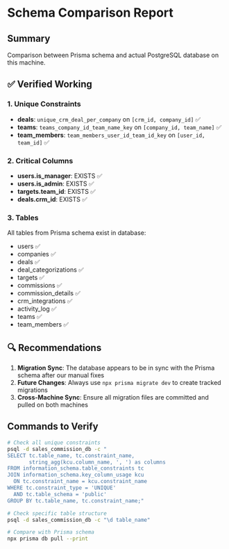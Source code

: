 # Schema Comparison Report

## Summary
Comparison between Prisma schema and actual PostgreSQL database on this machine.

## ✅ Verified Working

### 1. Unique Constraints
- **deals**: `unique_crm_deal_per_company` on `[crm_id, company_id]` ✅
- **teams**: `teams_company_id_team_name_key` on `[company_id, team_name]` ✅  
- **team_members**: `team_members_user_id_team_id_key` on `[user_id, team_id]` ✅

### 2. Critical Columns
- **users.is_manager**: EXISTS ✅
- **users.is_admin**: EXISTS ✅
- **targets.team_id**: EXISTS ✅
- **deals.crm_id**: EXISTS ✅

### 3. Tables
All tables from Prisma schema exist in database:
- users ✅
- companies ✅
- deals ✅
- deal_categorizations ✅
- targets ✅
- commissions ✅
- commission_details ✅
- crm_integrations ✅
- activity_log ✅
- teams ✅
- team_members ✅

## 🔍 Recommendations

1. **Migration Sync**: The database appears to be in sync with the Prisma schema after our manual fixes
2. **Future Changes**: Always use `npx prisma migrate dev` to create tracked migrations
3. **Cross-Machine Sync**: Ensure all migration files are committed and pulled on both machines

## Commands to Verify

```bash
# Check all unique constraints
psql -d sales_commission_db -c "
SELECT tc.table_name, tc.constraint_name, 
       string_agg(kcu.column_name, ', ') as columns
FROM information_schema.table_constraints tc
JOIN information_schema.key_column_usage kcu 
  ON tc.constraint_name = kcu.constraint_name
WHERE tc.constraint_type = 'UNIQUE' 
  AND tc.table_schema = 'public'
GROUP BY tc.table_name, tc.constraint_name;"

# Check specific table structure
psql -d sales_commission_db -c "\d table_name"

# Compare with Prisma schema
npx prisma db pull --print
```